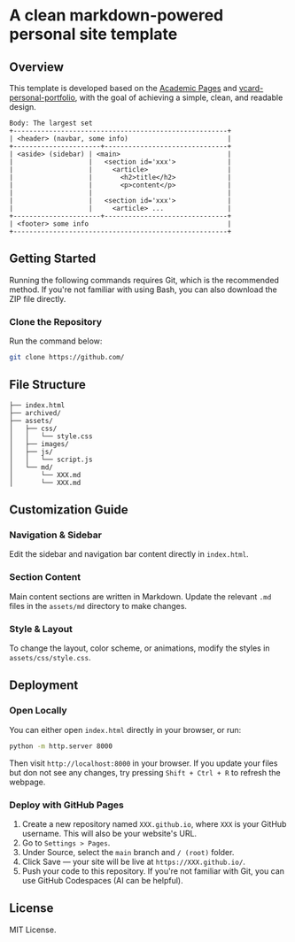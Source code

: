 # A clean markdown-powered personal site template

## Overview
This template is developed based on the [Academic Pages](https://github.com/academicpages/academicpages.github.io.git) and [vcard-personal-portfolio](https://github.com/codewithsadee/vcard-personal-portfolio.git), with the goal of achieving a simple, clean, and readable design.

```
Body: The largest set
+------------------------------------------------------+
| <header> (navbar, some info)                         |
+----------------------+-------------------------------+
| <aside> (sidebar) | <main>                           |
|                   |   <section id='xxx'>             |
|                   |     <article>                    |
|                   |       <h2>title</h2>             |
|                   |       <p>content</p>             |
|                   |                                  |
|                   |   <section id='xxx'>             |
|                   |     <article> ...                |
+----------------------+-------------------------------+
| <footer> some info                                   |
+------------------------------------------------------+
```

## Getting Started

Running the following commands requires Git, which is the recommended method. If you're not familiar with using Bash, you can also download the ZIP file directly.


### Clone the Repository

Run the command below:

```bash
git clone https://github.com/
```


## File Structure
```
├── index.html  
├── archived/           
├── assets/
│   ├── css/
│   │   └── style.css 
│   ├── images/     
│   ├── js/
│   │   └── script.js      
│   └── md/     
│       └── XXX.md
│       └── XXX.md              
```

## Customization Guide

### Navigation & Sidebar
Edit the sidebar and navigation bar content directly in `index.html`.

### Section Content
Main content sections are written in Markdown. Update the relevant `.md` files in the `assets/md` directory to make changes.

### Style & Layout
To change the layout, color scheme, or animations, modify the styles in `assets/css/style.css`.

## Deployment

### Open Locally
You can either open `index.html` directly in your browser, or run:

```bash
python -m http.server 8000
```
Then visit `http://localhost:8000` in your browser. If you update your files but don not see any changes, try pressing `Shift + Ctrl + R` to refresh the webpage.

### Deploy with GitHub Pages
1. Create a new repository named `XXX.github.io`, where `XXX` is your GitHub username. This will also be your website's URL.
1. Go to `Settings > Pages`.
1. Under Source, select the `main` branch and `/ (root)` folder.
1. Click Save — your site will be live at `https://XXX.github.io/`.
1. Push your code to this repository. If you're not familiar with Git, you can use GitHub Codespaces (AI can be helpful).


## License
MIT License.

